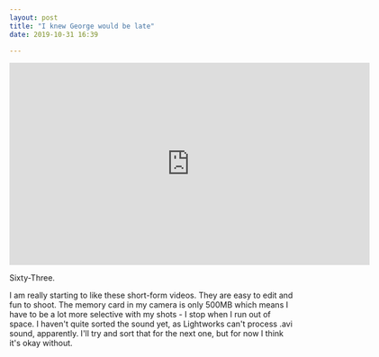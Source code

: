 ```yaml
---
layout: post
title: "I knew George would be late"
date: 2019-10-31 16:39

---
```


<iframe src="https://player.vimeo.com/video/370123506" width="640" height="360" frameborder="0" allow="autoplay; fullscreen" allowfullscreen></iframe>

Sixty-Three.

I am really starting to like these short-form videos. They are easy to edit and fun to shoot. The memory card in my camera is only 500MB which means I have to be a lot more selective with my shots - I stop when I run out of space. I haven't quite sorted the sound yet, as Lightworks can't process .avi sound, apparently. I'll try and sort that for the next one, but for now I think it's okay without.
